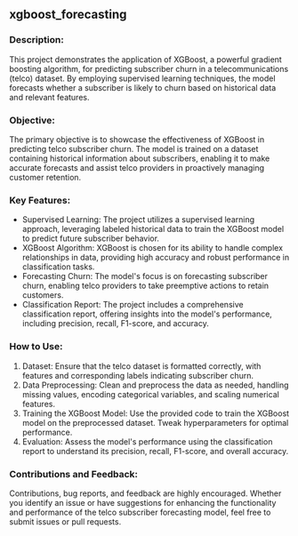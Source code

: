## xgboost_forecasting

### Description:

This project demonstrates the application of XGBoost, a powerful gradient boosting algorithm, for predicting subscriber churn in a telecommunications (telco) dataset. By employing supervised learning techniques, the model forecasts whether a subscriber is likely to churn based on historical data and relevant features.

### Objective:

The primary objective is to showcase the effectiveness of XGBoost in predicting telco subscriber churn. The model is trained on a dataset containing historical information about subscribers, enabling it to make accurate forecasts and assist telco providers in proactively managing customer retention.

### Key Features:

- Supervised Learning: The project utilizes a supervised learning approach, leveraging labeled historical data to train the XGBoost model to predict future subscriber behavior.
- XGBoost Algorithm: XGBoost is chosen for its ability to handle complex relationships in data, providing high accuracy and robust performance in classification tasks.
- Forecasting Churn: The model's focus is on forecasting subscriber churn, enabling telco providers to take preemptive actions to retain customers.
- Classification Report: The project includes a comprehensive classification report, offering insights into the model's performance, including precision, recall, F1-score, and accuracy.

### How to Use:

1. Dataset: Ensure that the telco dataset is formatted correctly, with features and corresponding labels indicating subscriber churn.
2. Data Preprocessing: Clean and preprocess the data as needed, handling missing values, encoding categorical variables, and scaling numerical features.
3. Training the XGBoost Model: Use the provided code to train the XGBoost model on the preprocessed dataset. Tweak hyperparameters for optimal performance.
4. Evaluation: Assess the model's performance using the classification report to understand its precision, recall, F1-score, and overall accuracy.

### Contributions and Feedback:

Contributions, bug reports, and feedback are highly encouraged. Whether you identify an issue or have suggestions for enhancing the functionality and performance of the telco subscriber forecasting model, feel free to submit issues or pull requests.
